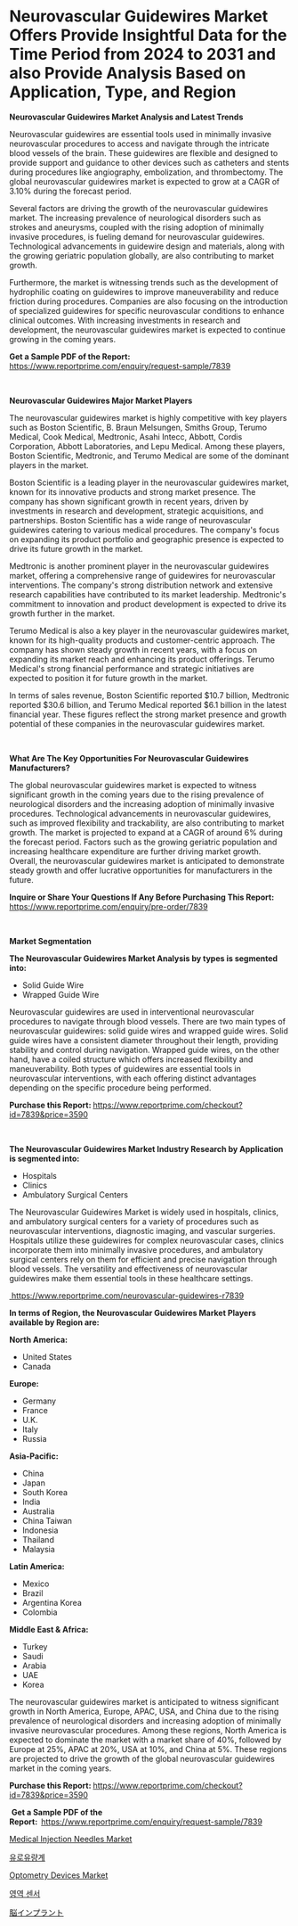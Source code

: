 <p><h1>Neurovascular Guidewires Market Offers Provide Insightful Data for the Time Period from 2024 to 2031 and also Provide Analysis Based on Application, Type, and Region</h1></p><p><strong>Neurovascular Guidewires Market Analysis and Latest Trends</strong></p>
<p><p>Neurovascular guidewires are essential tools used in minimally invasive neurovascular procedures to access and navigate through the intricate blood vessels of the brain. These guidewires are flexible and designed to provide support and guidance to other devices such as catheters and stents during procedures like angiography, embolization, and thrombectomy. The global neurovascular guidewires market is expected to grow at a CAGR of 3.10% during the forecast period.</p><p>Several factors are driving the growth of the neurovascular guidewires market. The increasing prevalence of neurological disorders such as strokes and aneurysms, coupled with the rising adoption of minimally invasive procedures, is fueling demand for neurovascular guidewires. Technological advancements in guidewire design and materials, along with the growing geriatric population globally, are also contributing to market growth.</p><p>Furthermore, the market is witnessing trends such as the development of hydrophilic coating on guidewires to improve maneuverability and reduce friction during procedures. Companies are also focusing on the introduction of specialized guidewires for specific neurovascular conditions to enhance clinical outcomes. With increasing investments in research and development, the neurovascular guidewires market is expected to continue growing in the coming years.</p></p>
<p><strong>Get a Sample PDF of the Report:&nbsp;</strong> <a href="https://www.reportprime.com/enquiry/request-sample/7839">https://www.reportprime.com/enquiry/request-sample/7839</a></p>
<p>&nbsp;</p>
<p><strong>Neurovascular Guidewires Major Market Players</strong></p>
<p><p>The neurovascular guidewires market is highly competitive with key players such as Boston Scientific, B. Braun Melsungen, Smiths Group, Terumo Medical, Cook Medical, Medtronic, Asahi Intecc, Abbott, Cordis Corporation, Abbott Laboratories, and Lepu Medical. Among these players, Boston Scientific, Medtronic, and Terumo Medical are some of the dominant players in the market.</p><p>Boston Scientific is a leading player in the neurovascular guidewires market, known for its innovative products and strong market presence. The company has shown significant growth in recent years, driven by investments in research and development, strategic acquisitions, and partnerships. Boston Scientific has a wide range of neurovascular guidewires catering to various medical procedures. The company's focus on expanding its product portfolio and geographic presence is expected to drive its future growth in the market.</p><p>Medtronic is another prominent player in the neurovascular guidewires market, offering a comprehensive range of guidewires for neurovascular interventions. The company's strong distribution network and extensive research capabilities have contributed to its market leadership. Medtronic's commitment to innovation and product development is expected to drive its growth further in the market.</p><p>Terumo Medical is also a key player in the neurovascular guidewires market, known for its high-quality products and customer-centric approach. The company has shown steady growth in recent years, with a focus on expanding its market reach and enhancing its product offerings. Terumo Medical's strong financial performance and strategic initiatives are expected to position it for future growth in the market.</p><p>In terms of sales revenue, Boston Scientific reported $10.7 billion, Medtronic reported $30.6 billion, and Terumo Medical reported $6.1 billion in the latest financial year. These figures reflect the strong market presence and growth potential of these companies in the neurovascular guidewires market.</p></p>
<p>&nbsp;</p>
<p><strong>What Are The Key Opportunities For Neurovascular Guidewires Manufacturers?</strong></p>
<p><p>The global neurovascular guidewires market is expected to witness significant growth in the coming years due to the rising prevalence of neurological disorders and the increasing adoption of minimally invasive procedures. Technological advancements in neurovascular guidewires, such as improved flexibility and trackability, are also contributing to market growth. The market is projected to expand at a CAGR of around 6% during the forecast period. Factors such as the growing geriatric population and increasing healthcare expenditure are further driving market growth. Overall, the neurovascular guidewires market is anticipated to demonstrate steady growth and offer lucrative opportunities for manufacturers in the future.</p></p>
<p><strong>Inquire or Share Your Questions If Any Before Purchasing This Report:</strong> <a href="https://www.reportprime.com/enquiry/pre-order/7839">https://www.reportprime.com/enquiry/pre-order/7839</a></p>
<p>&nbsp;</p>
<p><strong>Market Segmentation</strong></p>
<p><strong>The Neurovascular Guidewires Market Analysis by types is segmented into:</strong></p>
<p><ul><li>Solid Guide Wire</li><li>Wrapped Guide Wire</li></ul></p>
<p><p>Neurovascular guidewires are used in interventional neurovascular procedures to navigate through blood vessels. There are two main types of neurovascular guidewires: solid guide wires and wrapped guide wires. Solid guide wires have a consistent diameter throughout their length, providing stability and control during navigation. Wrapped guide wires, on the other hand, have a coiled structure which offers increased flexibility and maneuverability. Both types of guidewires are essential tools in neurovascular interventions, with each offering distinct advantages depending on the specific procedure being performed.</p></p>
<p><strong>Purchase this Report:&nbsp;</strong><a href="https://www.reportprime.com/checkout?id=7839&price=3590">https://www.reportprime.com/checkout?id=7839&price=3590</a></p>
<p>&nbsp;</p>
<p><strong>The Neurovascular Guidewires Market Industry Research by Application is segmented into:</strong></p>
<p><ul><li>Hospitals</li><li>Clinics</li><li>Ambulatory Surgical Centers</li></ul></p>
<p><p>The Neurovascular Guidewires Market is widely used in hospitals, clinics, and ambulatory surgical centers for a variety of procedures such as neurovascular interventions, diagnostic imaging, and vascular surgeries. Hospitals utilize these guidewires for complex neurovascular cases, clinics incorporate them into minimally invasive procedures, and ambulatory surgical centers rely on them for efficient and precise navigation through blood vessels. The versatility and effectiveness of neurovascular guidewires make them essential tools in these healthcare settings.</p></p>
<p><a href="https://www.reportprime.com/neurovascular-guidewires-r7839">&nbsp;https://www.reportprime.com/neurovascular-guidewires-r7839</a></p>
<p><strong>In terms of Region, the Neurovascular Guidewires Market Players available by Region are:</strong></p>
<p>
    <p> <strong> North America: </strong>
        <ul>
            <li>United States</li>
            <li>Canada</li>
        </ul>
        </p> 
    <p> <strong> Europe: </strong>
        <ul>
            <li>Germany</li>
            <li>France</li>
            <li>U.K.</li>
            <li>Italy</li>
            <li>Russia</li>
        </ul>
        </p> 
    <p> <strong> Asia-Pacific: </strong>
        <ul>
            <li>China</li>
            <li>Japan</li>
            <li>South Korea</li>
            <li>India</li>
            <li>Australia</li>
            <li>China Taiwan</li>
            <li>Indonesia</li>
            <li>Thailand</li>
            <li>Malaysia</li>
        </ul>
        </p> 
    <p> <strong> Latin America: </strong>
        <ul>
            <li>Mexico</li>
            <li>Brazil</li>
            <li>Argentina Korea</li>
            <li>Colombia</li>
        </ul>
        </p> 
    <p> <strong> Middle East & Africa: </strong>
        <ul>
            <li>Turkey</li>
            <li>Saudi</li>
            <li>Arabia</li>
            <li>UAE</li>
            <li>Korea</li>
        </ul>
    </p>
    </p>
<p><p>The neurovascular guidewires market is anticipated to witness significant growth in North America, Europe, APAC, USA, and China due to the rising prevalence of neurological disorders and increasing adoption of minimally invasive neurovascular procedures. Among these regions, North America is expected to dominate the market with a market share of 40%, followed by Europe at 25%, APAC at 20%, USA at 10%, and China at 5%. These regions are projected to drive the growth of the global neurovascular guidewires market in the coming years.</p></p>
<p><strong>Purchase this Report: </strong><a href="https://www.reportprime.com/checkout?id=7839&price=3590">https://www.reportprime.com/checkout?id=7839&price=3590</a></p>
<p>&nbsp;<strong>Get a Sample PDF of the Report:&nbsp;&nbsp;</strong><a href="https://www.reportprime.com/enquiry/request-sample/7839">https://www.reportprime.com/enquiry/request-sample/7839</a></p>
<p><strong></strong></p>
<p><p><a href="https://github.com/liliskanaya73/Market-Research-Report-List-1/blob/main/medical-injection-needles-market.md">Medical Injection Needles Market</a></p><p><a href="https://github.com/khytkeqagplkzqvh/Market-Research-Report-List-3/blob/main/770710478196.md">유로유량계</a></p><p><a href="https://github.com/eeenafisainka/Market-Research-Report-List-1/blob/main/optometry-devices-market.md">Optometry Devices Market</a></p><p><a href="https://github.com/bvubpqd5241630/Market-Research-Report-List-3/blob/main/375685778195.md">영역 센서</a></p><p><a href="https://github.com/JessKilback/Market-Research-Report-List-1/blob/main/864411061425.md">脳インプラント</a></p></p>